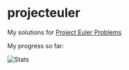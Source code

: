 # projecteuler

My solutions for [Project Euler Problems](https://projecteuler.net/archives "Project Euler Problems")

My progress so far:

![Stats](https://projecteuler.net/profile/Mirage213.png)
